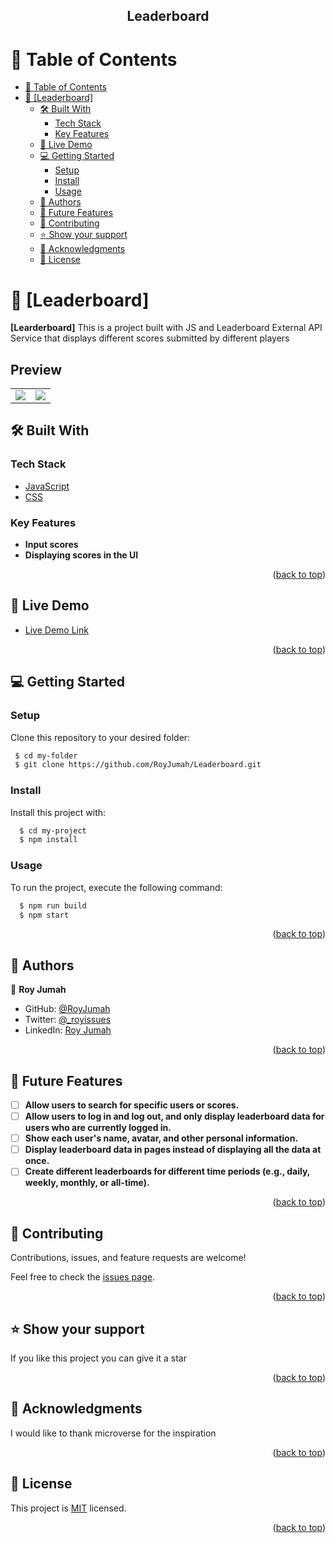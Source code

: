 <a name="readme-top"></a>

<div align="center">
  <h2><b>Leaderboard</b></h2>
</div>

<!-- TABLE OF CONTENTS -->

# 📗 Table of Contents

- [📗 Table of Contents](#-table-of-contents)
- [📖 \[Leaderboard\] ](#-leaderboard-)
  - [🛠 Built With ](#-built-with-)
    - [Tech Stack ](#tech-stack-)
    - [Key Features ](#key-features-)
  - [🚀 Live Demo ](#-live-demo-)
  - [💻 Getting Started ](#-getting-started-)
    - [Setup](#setup)
    - [Install](#install)
    - [Usage](#usage)
  - [👥 Authors ](#-authors-)
  - [🔭 Future Features ](#-future-features-)
  - [🤝 Contributing ](#-contributing-)
  - [⭐️ Show your support ](#️-show-your-support-)
  - [🙏 Acknowledgments ](#-acknowledgments-)
  - [📝 License ](#-license-)

<!-- PROJECT DESCRIPTION -->

# 📖 [Leaderboard] <a name="about-project"></a>

**[Learderboard]** This is a project built with JS and Leaderboard External API Service that displays different scores submitted by different players

## Preview
<table style="border-collapse: collapse; border: 0;">
  <tr>
    <td><img src="https://github.com/RoyJumah/Leaderboard/assets/61903079/f108bf87-eb9f-4abc-9425-0cbb46e7b071"></td>
    <td><img src="https://github.com/RoyJumah/Leaderboard/assets/61903079/0cb23ac2-6aec-4229-a07c-d37ccc621053"></td>
  </tr>
  </table>
  
## 🛠 Built With <a name="built-with"></a>

### Tech Stack <a name="tech-stack"></a>

  <ul>
    <li><a href="https://reactjs.org/">JavaScript</a></li>
    <li><a href="https://redux.js.org/">CSS</a></li>
  </ul>

<!-- Features -->

### Key Features <a name="key-features"></a>

- **Input scores**
- **Displaying scores in the UI**

<p align="right">(<a href="#readme-top">back to top</a>)</p>

<!-- LIVE DEMO -->

## 🚀 Live Demo <a name="live-demo"></a>

- [Live Demo Link](https://royjumahleaderboard.netlify.app/)

<p align="right">(<a href="#readme-top">back to top</a>)</p>

<!-- GETTING STARTED -->

## 💻 Getting Started <a name="getting-started"></a>

### Setup

Clone this repository to your desired folder:

```sh
 $ cd my-folder
 $ git clone https://github.com/RoyJumah/Leaderboard.git
```

### Install
Install this project with:

```sh
  $ cd my-project
  $ npm install
```

### Usage

To run the project, execute the following command:

```sh
  $ npm run build
  $ npm start
```

<p align="right">(<a href="#readme-top">back to top</a>)</p>

<!-- AUTHORS -->

## 👥 Authors <a name="authors"></a>

👤 **Roy Jumah**

- GitHub: [@RoyJumah](https://github.com/RoyJumah)
- Twitter: [@\_royissues](https://twitter.com/_royissues)
- LinkedIn: [Roy Jumah](https://www.linkedin.com/in/roy-jumah/)

<p align="right">(<a href="#readme-top">back to top</a>)</p>

<!-- FUTURE FEATURES -->

## 🔭 Future Features <a name="future-features"></a>

- [ ] **Allow users to search for specific users or scores.**
- [ ] **Allow users to log in and log out, and only display leaderboard data for users who are currently logged in.**
- [ ] **Show each user's name, avatar, and other personal information.**
- [ ] **Display leaderboard data in pages instead of displaying all the data at once.**
- [ ] **Create different leaderboards for different time periods (e.g., daily, weekly, monthly, or all-time).**

<p align="right">(<a href="#readme-top">back to top</a>)</p>

<!-- CONTRIBUTING -->

## 🤝 Contributing <a name="contributing"></a>

Contributions, issues, and feature requests are welcome!

Feel free to check the [issues page](https://github.com/RoyJumah/Leaderboard.git).

<p align="right">(<a href="#readme-top">back to top</a>)</p>

<!-- SUPPORT -->

## ⭐️ Show your support <a name="support"></a>

If you like this project you can give it a star

<p align="right">(<a href="#readme-top">back to top</a>)</p>

<!-- ACKNOWLEDGEMENTS -->

## 🙏 Acknowledgments <a name="acknowledgements"></a>

I would like to thank microverse for the inspiration

<p align="right">(<a href="#readme-top">back to top</a>)</p>

<!-- LICENSE -->

## 📝 License <a name="license"></a>

This project is [MIT](./license) licensed.

<p align="right">(<a href="#readme-top">back to top</a>)</p>

